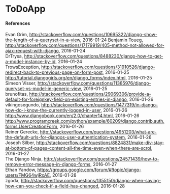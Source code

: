 # ToDoApp

#### References  
Evan Grim, http://stackoverflow.com/questions/10695322/django-show-the-length-of-a-queryset-in-a-view, 2016-01-24 
Benjamin Toueg, http://stackoverflow.com/questions/17179919/405-method-not-allowed-for-ajax-request-with-django, 2016-01-24  
DrTrysa, http://stackoverflow.com/questions/8488230/django-how-to-get-a-model-instance-by-id, 2016-01-24  
TrowsException, http://stackoverflow.com/questions/31910526/django-redirect-back-to-previous-page-on-form-post, 2016-01-25  
http://tutorial.djangogirls.org/en/django_forms/index.html, 2016-01-25  
Simeon Visser, http://stackoverflow.com/questions/11385976/django-queryset-vs-model-in-generic-view, 2016-01-25  
brunofitas, http://stackoverflow.com/questions/29069306/provide-a-default-for-foreignkey-field-on-existing-entries-in-django, 2016-01-26  
vikingosegundo, http://stackoverflow.com/questions/1477319/in-django-how-do-i-know-the-currently-logged-in-user, 2016-01-26  
http://www.djangobook.com/en/2.0/chapter14.html, 2016-01-26  
http://www.programcreek.com/python/example/60209/django.contrib.auth.forms.UserCreationForm, 2016-01-26  
Reiner Gerecke, http://stackoverflow.com/questions/4951203/what-are-the-default-urls-for-djangos-user-authentication-system, 2016-01-26  
Joseph Silber, http://stackoverflow.com/questions/8824831/make-div-stay-at-bottom-of-pages-content-all-the-time-even-when-there-are-scrol, 2016-01-27  
The Django Ninja, http://stackoverflow.com/questions/24571439/how-to-remove-error-message-in-django-forms, 2016-01-27  
Ethan Yandow, https://groups.google.com/forum/#!topic/django-users/FMG64wjRxAE, 2016-01-28  
zgoda, http://stackoverflow.com/questions/1355150/django-when-saving-how-can-you-check-if-a-field-has-changed, 2016-01-28  
